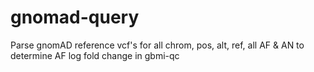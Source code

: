 # gnomad-query
Parse gnomAD reference vcf's for all chrom, pos, alt, ref, all AF &amp; AN to determine AF log fold change in gbmi-qc
